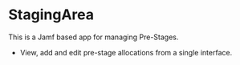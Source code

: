 # StagingArea
 This is a Jamf based app for managing Pre-Stages. 
 
 * View, add and edit pre-stage allocations from a single interface.

